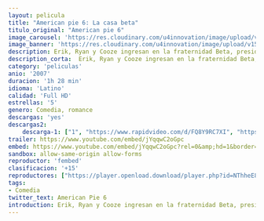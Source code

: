 ```yaml
---
layout: pelicula
title: "American pie 6: La casa beta"
titulo_original: "American pie 6"
image_carousel: 'https://res.cloudinary.com/u4innovation/image/upload/v1559522834/pie6-poster-min_porgw8.jpg'
image_banner: 'https://res.cloudinary.com/u4innovation/image/upload/v1559522837/pie6-banner-min_xtuomh.jpg'
description: Erik, Ryan y Cooze ingresan en la fraternidad Beta, presidida por el legendario Dwight Stifler. Sin embargo, los problemas no tardan en llegar cuando una hermandad de chiflados amenaza con poner fin a las fiestas y el estilo de vida de libertinaje.
description_corta:  Erik, Ryan y Cooze ingresan en la fraternidad Beta, presidida por el legendario Dwight Stifler. Sin embargo, los problemas no tardan en llegar cuando una hermandad de chiflados amenaza con poner fin a las fiestas y el estilo de vida de libertinaje.
category: 'peliculas'
anio: '2007'
duracion: '1h 28 min'
idioma: 'Latino'
calidad: 'Full HD'
estrellas: '5'
genero: Comedia, romance
descargas: 'yes'
descargas2:
    descarga-1: ["1", "https://www.rapidvideo.com/d/FQ8Y9RC7XI", "https://www.google.com/s2/favicons?domain=openload.co","OpenLoad","https://res.cloudinary.com/imbriitneysam/image/upload/v1541473684/mexico.png", "Latino", "Full HD"]
trailer: https://www.youtube.com/embed/jYqqwC2oGpc
embed: https://www.youtube.com/embed/jYqqwC2oGpc?rel=0&amp;hd=1&border=0&wmode=opaque&enablejsapi=1&modestbranding=1&controls=1&showinfo=1
sandbox: allow-same-origin allow-forms
reproductor: 'fembed'
clasificacion: '+15'
reproductores: ["https://player.openload.download/player.php?id=NThheE8vVlFPWUVQaGo2Y0JxclF0bFZLQUdTRTU5alRRYTc1MnFISzlGdFRyMjJ2a05GcFN3RkVyMXJOdnV2dXpZQVpEVUlRcThTbU5zV3pERDdwemc9PQ"]
tags:
- Comedia
twitter_text: American Pie 6
introduction: Erik, Ryan y Cooze ingresan en la fraternidad Beta, presidida por el legendario Dwight Stifler. Sin embargo, los problemas no tardan en llegar cuando una hermandad de chiflados amenaza con poner fin a las fiestas y el estilo de vida de libertinaje.
---
```












